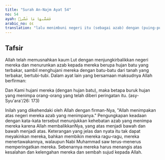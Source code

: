 ```yaml
---
title: "Surah An-Najm Ayat 54"
no: 54
ayah: فَغَشّٰىهَا مَا غَشّٰىۚ  
arabic_no: ٥٤
translation: "lalu menimbuni negeri itu (sebagai azab) dengan (puing-puing) yang menimpanya. "
---
```


## Tafsir

Allah telah memusnahkan kaum Lut dengan menjungkirbalikkan negeri mereka dan menurunkan azab kepada mereka berupa hujan batu yang terbakar, sambil menghujani mereka dengan batu-batu dari tanah yang terbakar, bertubi-tubi. Dalam ayat lain yang bersamaan maksudnya Allah berfirman: 

Dan Kami hujani mereka (dengan hujan batu), maka betapa buruk hujan yang menimpa orang-orang yang telah diberi peringatan itu. (asy-Syu'ara'/26: 173) 

Inilah yang dikehendaki oleh Allah dengan firman-Nya, "Allah menimpakan atas negeri mereka azab yang menimpanya." Pengungkapan keadaan dengan kata-kata tersebut menunjukkan kehebatan azab yang menimpa mereka karena Allah membalikkanNya, yang atas menjadi bawah dan bawah menjadi atas. Keterangan yang jelas dan nyata itu tak dapat meyakinkan mereka, bahkan membikin mereka ragu-ragu, mereka menertawakannya, walaupun Nabi Muhammad saw terus-menerus memperingatkan mereka. Sebenarnya mereka harus menangis atas kesalahan dan kelengahan mereka dan sembah sujud kepada Allah.